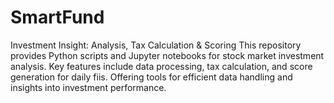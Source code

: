 # SmartFund
Investment Insight: Analysis, Tax Calculation &amp; Scoring  This repository provides Python scripts and Jupyter notebooks for stock market investment analysis. Key features include data processing, tax calculation, and score generation for daily fiis. Offering tools for efficient data handling and insights into investment performance.
